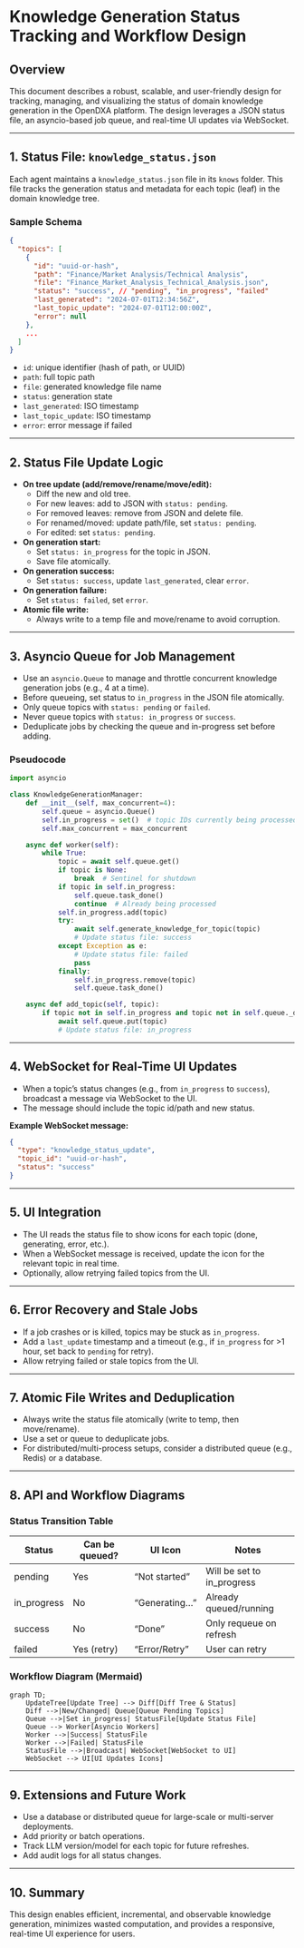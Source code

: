 # Knowledge Generation Status Tracking and Workflow Design

## Overview

This document describes a robust, scalable, and user-friendly design for tracking, managing, and visualizing the status of domain knowledge generation in the OpenDXA platform. The design leverages a JSON status file, an asyncio-based job queue, and real-time UI updates via WebSocket.

---

## 1. Status File: `knowledge_status.json`

Each agent maintains a `knowledge_status.json` file in its `knows` folder. This file tracks the generation status and metadata for each topic (leaf) in the domain knowledge tree.

### **Sample Schema**
```json
{
  "topics": [
    {
      "id": "uuid-or-hash",
      "path": "Finance/Market Analysis/Technical Analysis",
      "file": "Finance_Market_Analysis_Technical_Analysis.json",
      "status": "success", // "pending", "in_progress", "failed"
      "last_generated": "2024-07-01T12:34:56Z",
      "last_topic_update": "2024-07-01T12:00:00Z",
      "error": null
    },
    ...
  ]
}
```
- `id`: unique identifier (hash of path, or UUID)
- `path`: full topic path
- `file`: generated knowledge file name
- `status`: generation state
- `last_generated`: ISO timestamp
- `last_topic_update`: ISO timestamp
- `error`: error message if failed

---

## 2. Status File Update Logic

- **On tree update (add/remove/rename/move/edit):**
  - Diff the new and old tree.
  - For new leaves: add to JSON with `status: pending`.
  - For removed leaves: remove from JSON and delete file.
  - For renamed/moved: update path/file, set `status: pending`.
  - For edited: set `status: pending`.
- **On generation start:**
  - Set `status: in_progress` for the topic in JSON.
  - Save file atomically.
- **On generation success:**
  - Set `status: success`, update `last_generated`, clear `error`.
- **On generation failure:**
  - Set `status: failed`, set `error`.
- **Atomic file write:**
  - Always write to a temp file and move/rename to avoid corruption.

---

## 3. Asyncio Queue for Job Management

- Use an `asyncio.Queue` to manage and throttle concurrent knowledge generation jobs (e.g., 4 at a time).
- Before queueing, set status to `in_progress` in the JSON file atomically.
- Only queue topics with `status: pending` or `failed`.
- Never queue topics with `status: in_progress` or `success`.
- Deduplicate jobs by checking the queue and in-progress set before adding.

### **Pseudocode**
```python
import asyncio

class KnowledgeGenerationManager:
    def __init__(self, max_concurrent=4):
        self.queue = asyncio.Queue()
        self.in_progress = set()  # topic IDs currently being processed
        self.max_concurrent = max_concurrent

    async def worker(self):
        while True:
            topic = await self.queue.get()
            if topic is None:
                break  # Sentinel for shutdown
            if topic in self.in_progress:
                self.queue.task_done()
                continue  # Already being processed
            self.in_progress.add(topic)
            try:
                await self.generate_knowledge_for_topic(topic)
                # Update status file: success
            except Exception as e:
                # Update status file: failed
                pass
            finally:
                self.in_progress.remove(topic)
                self.queue.task_done()

    async def add_topic(self, topic):
        if topic not in self.in_progress and topic not in self.queue._queue:
            await self.queue.put(topic)
            # Update status file: in_progress
```

---

## 4. WebSocket for Real-Time UI Updates

- When a topic’s status changes (e.g., from `in_progress` to `success`), broadcast a message via WebSocket to the UI.
- The message should include the topic id/path and new status.

**Example WebSocket message:**
```json
{
  "type": "knowledge_status_update",
  "topic_id": "uuid-or-hash",
  "status": "success"
}
```

---

## 5. UI Integration

- The UI reads the status file to show icons for each topic (done, generating, error, etc.).
- When a WebSocket message is received, update the icon for the relevant topic in real time.
- Optionally, allow retrying failed topics from the UI.

---

## 6. Error Recovery and Stale Jobs

- If a job crashes or is killed, topics may be stuck as `in_progress`.
- Add a `last_update` timestamp and a timeout (e.g., if `in_progress` for >1 hour, set back to `pending` for retry).
- Allow retrying failed or stale topics from the UI.

---

## 7. Atomic File Writes and Deduplication

- Always write the status file atomically (write to temp, then move/rename).
- Use a set or queue to deduplicate jobs.
- For distributed/multi-process setups, consider a distributed queue (e.g., Redis) or a database.

---

## 8. API and Workflow Diagrams

### **Status Transition Table**
| Status        | Can be queued? | UI Icon         | Notes                        |
|---------------|---------------|-----------------|------------------------------|
| pending       | Yes           | “Not started”   | Will be set to in_progress   |
| in_progress   | No            | “Generating…”   | Already queued/running       |
| success       | No            | “Done”          | Only requeue on refresh      |
| failed        | Yes (retry)   | “Error/Retry”   | User can retry               |

### **Workflow Diagram (Mermaid)**
```mermaid
graph TD;
    UpdateTree[Update Tree] --> Diff[Diff Tree & Status]
    Diff -->|New/Changed| Queue[Queue Pending Topics]
    Queue -->|Set in_progress| StatusFile[Update Status File]
    Queue --> Worker[Asyncio Workers]
    Worker -->|Success| StatusFile
    Worker -->|Failed| StatusFile
    StatusFile -->|Broadcast| WebSocket[WebSocket to UI]
    WebSocket --> UI[UI Updates Icons]
```

---

## 9. Extensions and Future Work

- Use a database or distributed queue for large-scale or multi-server deployments.
- Add priority or batch operations.
- Track LLM version/model for each topic for future refreshes.
- Add audit logs for all status changes.

---

## 10. Summary

This design enables efficient, incremental, and observable knowledge generation, minimizes wasted computation, and provides a responsive, real-time UI experience for users. 
